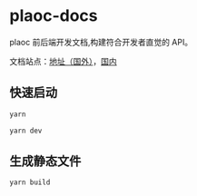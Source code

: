 # plaoc-docs

plaoc 前后端开发文档,构建符合开发者直觉的 API。

文档站点：[地址（国外）](https://bioforestchain.github.io/plaoc-docs/)，[国内](http://docs.plaoc.com)

## 快速启动

```bash
yarn

yarn dev
```

## 生成静态文件

```bash
yarn build
```

<!--
::: tip
这是一个提示
:::

::: warning
这是一个警告
:::

::: danger
这是一个危险警告
:::

::: details
这是一个 details 标签
::: -->

